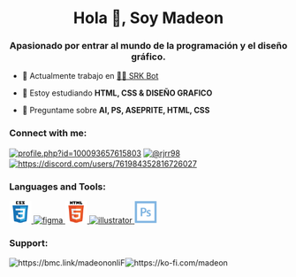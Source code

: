 <h1 align="center">Hola 👋, Soy Madeon</h1>
<h3 align="center">Apasionado por entrar al mundo de la programación y el diseño gráfico.</h3>

- 🔭 Actualmente trabajo en [👨‍💻 SRK Bot](https://discord.com/oauth2/authorize?client_id=1131626752649740328&scope=bot&permissions=1099511627775)

- 🌱 Estoy estudiando **HTML, CSS & DISEÑO GRAFICO**

- 💬 Preguntame sobre **AI, PS, ASEPRITE, HTML, CSS**

<h3 align="left">Connect with me:</h3>
<p align="left">
<a href="https://fb.com/profile.php?id=100093657615803" target="blank"><img align="center" src="https://raw.githubusercontent.com/rahuldkjain/github-profile-readme-generator/master/src/images/icons/Social/facebook.svg" alt="profile.php?id=100093657615803" height="30" width="40" /></a>
<a href="https://instagram.com/@rjrr98" target="blank"><img align="center" src="https://raw.githubusercontent.com/rahuldkjain/github-profile-readme-generator/master/src/images/icons/Social/instagram.svg" alt="@rjrr98" height="30" width="40" /></a>
<a href="https://discord.gg/https://discord.com/users/761984352816726027" target="blank"><img align="center" src="https://raw.githubusercontent.com/rahuldkjain/github-profile-readme-generator/master/src/images/icons/Social/discord.svg" alt="https://discord.com/users/761984352816726027" height="30" width="40" /></a>
</p>

<h3 align="left">Languages and Tools:</h3>
<p align="left"> <a href="https://www.w3schools.com/css/" target="_blank" rel="noreferrer"> <img src="https://raw.githubusercontent.com/devicons/devicon/master/icons/css3/css3-original-wordmark.svg" alt="css3" width="40" height="40"/> </a> <a href="https://www.figma.com/" target="_blank" rel="noreferrer"> <img src="https://www.vectorlogo.zone/logos/figma/figma-icon.svg" alt="figma" width="40" height="40"/> </a> <a href="https://www.w3.org/html/" target="_blank" rel="noreferrer"> <img src="https://raw.githubusercontent.com/devicons/devicon/master/icons/html5/html5-original-wordmark.svg" alt="html5" width="40" height="40"/> </a> <a href="https://www.adobe.com/in/products/illustrator.html" target="_blank" rel="noreferrer"> <img src="https://www.vectorlogo.zone/logos/adobe_illustrator/adobe_illustrator-icon.svg" alt="illustrator" width="40" height="40"/> </a> <a href="https://www.photoshop.com/en" target="_blank" rel="noreferrer"> <img src="https://raw.githubusercontent.com/devicons/devicon/master/icons/photoshop/photoshop-line.svg" alt="photoshop" width="40" height="40"/> </a> </p>

<h3 align="left">Support:</h3>
<p><a href="https://www.buymeacoffee.com/https://bmc.link/madeononliF"> <img align="left" src="https://cdn.buymeacoffee.com/buttons/v2/default-yellow.png" height="50" width="210" alt="https://bmc.link/madeononliF" /></a><a href="https://ko-fi.com/https://ko-fi.com/madeon"> <img align="left" src="https://cdn.ko-fi.com/cdn/kofi3.png?v=3" height="50" width="210" alt="https://ko-fi.com/madeon" /></a></p><br><br>
